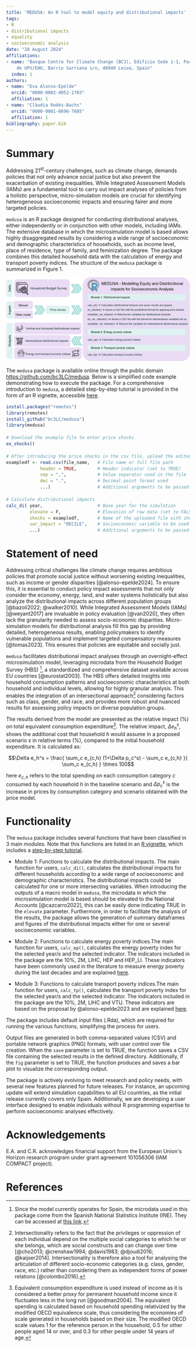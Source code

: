 ```yaml
---
title: 'MEDUSA: An R tool to model equity and distributional impacts'
tags:
- R
- distributional impacts
- equality
- socioeconomic analysis
date: "28 August 2024"
affiliations:
- name: "Basque Centre for Climate Change (BC3), Edificio Sede 1-1, Parque Científico
    de UPV/EHU, Barrio Sarriena s/n, 48940 Leioa, Spain"
  index: 1
authors:
- name: "Eva Alonso-Epelde"
  orcid: "0000-0002-4052-1703"
  affiliation: 1
- name: "Clàudia Rodés-Bachs"
  orcid: "0000-0001-6696-7685"
  affiliation: 1
bibliography: paper.bib
---
```


# Summary

Addressing 21$^{st}$-century challenges, such as climate change, demands policies that not only advance social justice but also prevent the exacerbation of existing inequalities. While Integrated Assessment Models (IAMs) are a fundamental tool to carry out impact analyses of policies from a holistic perspective, micro-simulation models are crucial for identifying heterogeneous socioeconomic impacts and ensuring fairer and more targeted policies.

`medusa` is an R package designed for conducting distributional analyses, either independently or in conjunction with other models, including IAMs. The extensive database in which the microsimulation model is based allows highly disaggregated results by considering a wide range of socioeconomic and demographic characteristics of households, such as income level, place of residence, type of family, and feminization degree. The package combines this detailed household data with the calculation of energy and transport poverty indices. The structure of the `medusa` package is summarized in Figure 1.

![Structure of the `medusa` package](figure1.png)

The `medusa` package is available online through the public domain <https://github.com/bc3LC/medusa>. Below is a simplified code example demonstrating how to execute the package. For a comprehensive introduction to `medusa`, a detailed step-by-step tutorial is provided in the form of an R vignette, accessible [here](https://bc3lc.github.io/medusa/).

``` r
install.packages("remotes")
library(remotes)
install_github("bc3LC/medusa")
library(medusa)

# Download the example file to enter price shocks
ex_shocks() 

# After introducing the price shocks in the csv file, upload the edited file
exampledf <- read.csv(file_name,   # File name or full file path
             header = TRUE,        # Header indicator (set to TRUE)
             sep = ",",            # Value separator used in the file
             dec = ".",            # Decimal point format used
             ...)                  # Additional arguments to be passed

# Calculate distributional impacts
calc_di( year,                     # Base year for the simulation
         elevate = F,              # Elevation of raw data (set to FALSE)
         shocks = exampledf,       # Name of the uploaded file with shocks
         var_impact = "DECILE",    # Socioeconomic variable to be used
         ...)                      # Additional arguments to be passed
```

# Statement of need

Addressing critical challenges like climate change requires ambitious policies that promote social justice without worsening existing inequalities, such as income or gender disparities [@alonso-epelde2024]. To ensure this, it is essential to conduct policy impact assessments that not only consider the economy, energy, land, and water systems holistically but also analyze the distributional impacts across different population groups [@bazoli2022; @walker2010]. While Integrated Assessment Models (IAMs) [@weyant2017] are invaluable in policy evaluation [@van2020], they often lack the granularity needed to assess socio-economic disparities. Micro-simulation models for distributional analysis fill this gap by providing detailed, heterogeneous results, enabling policymakers to identify vulnerable populations and implement targeted compensatory measures [@tomas2023]. This ensures that policies are equitable and socially just.

`medusa` facilitates distributional impact analyses through an overnight-effect microsimulation model, leveraging microdata from the Household Budget Survey (HBS) [^1], a standardized and comprehensive dataset available across EU countries [@eurostat2003]. The HBS offers detailed insights into household consumption patterns and socioeconomic characteristics at both household and individual levels, allowing for highly granular analysis. This enables the integration of an intersectional approach[^2] considering factors such as class, gender, and race, and provides more robust and nuanced results for assessing policy impacts on diverse population groups.

[^1]: Since the model currently operates for Spain, the microdata used in this package come from the Spanish National Statistics Institute (INE). They can be accessed at [this link](https://www.ine.es/dyngs/INEbase/es/operacion.htm?c=Estadistica_C&cid=1254736176806&menu=resultados&idp=1254735976608#_tabs-1254736195147).

[^2]: Intersectionality refers to the fact that the privileges or oppression of each individual depend on the multiple social categories to which he or she belongs, which are social constructs and can change over time [@cho2013; @crenshaw1994; @davis1983; @djoudi2016; @kaijser2014]. Intersectionality is therefore also a tool for analysing the articulation of different socio-economic categories (e.g. class, gender, race, etc.) rather than considering them as independent forms of power relations [@colombo2016].

The results derived from the model are presented as the relative impact ($\%$) on total equivalent consumption expenditure[^3]. The relative impact, $\Delta e_h^s$, shows the additional cost that household $h$ would assume in a proposed scenario $s$ in relative terms ($\%$), compared to the initial household expenditure. It is calculated as:

[^3]: Equivalent consumption expenditure is used instead of income as it is considered a better proxy for permanent household income since it fluctuates less in the long run [@goodman2004]. The equivalent spending is calculated based on household spending relativized by the modified OECD equivalence scale, thus considering the economies of scale generated in households based on their size. The modified OECD scale values 1 for the reference person in the household, 0.5 for other people aged 14 or over, and 0.3 for other people under 14 years of age.

$$\Delta e_h^s = \frac{ \sum_c e_{c,h} (1+\Delta p_c^s) - \sum_c e_{c,h} }{ \sum_c e_{c,h} } \times 100$$

here $e_{c,h}$ refers to the total spending on each consumption category $c$ consumed by each household $h$ in the baseline scenario and $\Delta p_c^s$ is the increase in prices by consumption category and scenario obtained with the price model.

# Functionality

The `medusa` package includes several functions that have been classified in 3 main modules. Note that this functions are listed in an [R vignette](https://bc3lc.github.io/medusa/), which includes a [step-by-step tutorial](https://bc3lc.github.io/medusa/articles/Tutorials.html).

-   Module 1: Functions to calculate the distributional impacts. The main function for users, `calc_di()`, calculates the distributional impacts for different households according to a wide range of socioeconomic and demographic characteristics. The distributional impacts could be calculated for one or more intersecting variables. When introducing the outputs of a macro model in `medusa`, the microdata in which the microsimulation model is based should be elevated to the National Accounts [@cazcarro2022], this can be easily done indicating TRUE in the `elevate` parameter. Furthermore, in order to facilitate the analysis of the results, the package allows the generation of summary dataframes and figures of the distributional impacts either for one or several socioeconomic variables.

-   Module 2: Functions to calculate energy poverty indices.The main function for users, `calc_ep()`, calculates the energy poverty index for the selected year/s and the selected indicator. The indicators included in the package are the 10$\%$, 2M, LIHC, HEP and HEP_LI. These indicators have been commonly used in the literature to measure energy poverty during the last decades and are explained [here](https://bc3lc.github.io/medusa/articles/EnergyPoverty.html).

-   Module 3: Functions to calculate transport poverty indices.The main function for users, `calc_tp()`, calculates the transport poverty index for the selected year/s and the selected indicator. The indicators included in the package are the 10$\%$, 2M, LIHC and VTU. These indicators are based on the proposal by @alonso-epelde2023 and are explained [here](https://bc3lc.github.io/medusa/articles/TransportPoverty.html). 

The package includes default input files (.Rda), which are required for running the various functions, simplifying the process for users.

Output files are generated in both comma-separated values (CSV) and portable network graphics (PNG) formats, with user control over file creation. When the `save` parameter is set to TRUE, the function saves a CSV file containing the selected results in the defined directory. Additionally, if the `fig` parameter is set to TRUE, the function produces and saves a bar plot to visualize the corresponding output.

The package is actively evolving to meet research and policy needs, with several new features planned for future releases. For instance, an upcoming update will extend simulation capabilities to all EU countries, as the initial release currently covers only Spain. Additionally, we are developing a user interface designed to enable individuals without R programming expertise to perform socioeconomic analyses effectively.

# Acknowledgements

E.A. and C.R. acknowledges financial support from the European Union's Horizon research program under grant agreement 101056306 (IAM COMPACT project).

# References
